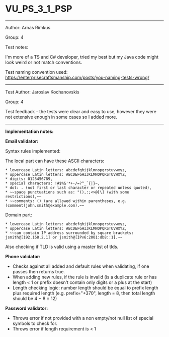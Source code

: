 # VU_PS_3_1_PSP

---
Author: Arnas Rimkus

Group: 4 

Test notes:

I'm more of a TS and C# developer, tried my best but my Java code might look weird or not match conventions.

Test naming convention used: https://enterprisecraftsmanship.com/posts/you-naming-tests-wrong/

---

Test Author: Jaroslav Kochanovskis

Group: 4 

Test feedback - the tests were clear and easy to use, however they were not extensive enough in some cases so I added more.

---

**Implementation notes:**


**Email validator:**

Syntax rules implemented:

The local part can have these ASCII characters:

    * lowercase Latin letters: abcdefghijklmnopqrstuvwxyz,
    * uppercase Latin letters: ABCDEFGHIJKLMNOPQRSTUVWXYZ,
    * digits: 0123456789,
    * special characters: !#$%&'*+-/=?^_`{|}~,
    * dot: . (not first or last character or repeated unless quoted),
    * ~~space punctuations such as: "(),:;<>@[\] (with some restrictions),~~
    * ~~comments: () (are allowed within parentheses, e.g. (comment)john.smith@example.com).~~

Domain part:

    * lowercase Latin letters: abcdefghijklmnopqrstuvwxyz,
    * uppercase Latin letters: ABCDEFGHIJKLMNOPQRSTUVWXYZ,
    * ~~can contain IP address surrounded by square brackets: jsmith@[192.168.2.1] or jsmith@[IPv6:2001:db8::1].~~
    
Also checking if TLD is valid using a master list of tlds.


**Phone validator:**

* Checks against all added and default rules when validating, if one passes then returns true.
* When adding new rules, if the rule is invalid (is a duplicate rule or has length < 1 or prefix doesn't contain only digits or a plus at the start)
* Length checking logic: number length should be equal to prefix length plus required length (e.g. prefix="+370", length = 8, then total length should be 4 + 8 = 12)


**Password validator:**

* Throws error if not provided with a non empty/not null list of special symbols to check for.
* Throws error if length requirement is < 1
